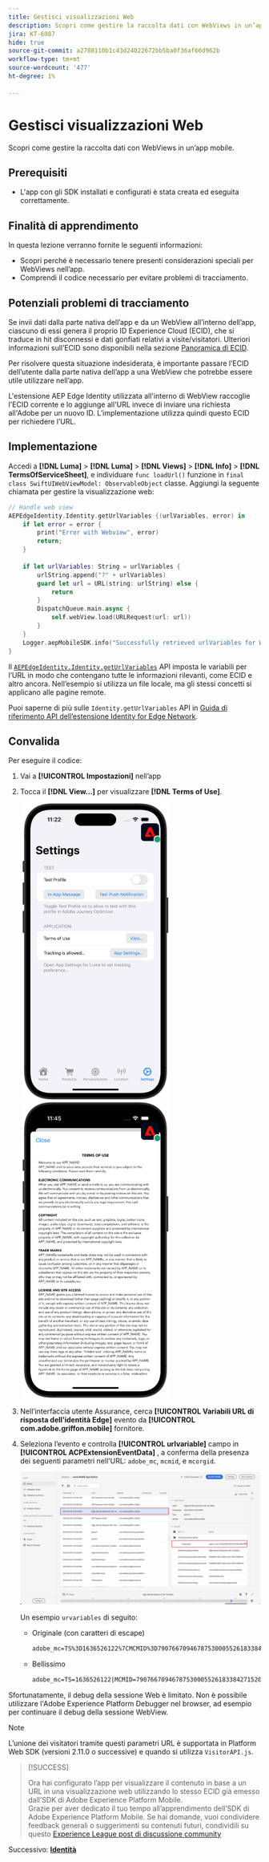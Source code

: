 ```yaml
---
title: Gestisci visualizzazioni Web
description: Scopri come gestire la raccolta dati con WebViews in un’app mobile.
jira: KT-6987
hide: true
source-git-commit: a2788110b1c43d24022672bb5ba0f36af66d962b
workflow-type: tm+mt
source-wordcount: '477'
ht-degree: 1%

---
```



# Gestisci visualizzazioni Web

Scopri come gestire la raccolta dati con WebViews in un’app mobile.

## Prerequisiti

* L&#39;app con gli SDK installati e configurati è stata creata ed eseguita correttamente.

## Finalità di apprendimento

In questa lezione verranno fornite le seguenti informazioni:

* Scopri perché è necessario tenere presenti considerazioni speciali per WebViews nell’app.
* Comprendi il codice necessario per evitare problemi di tracciamento.

## Potenziali problemi di tracciamento

Se invii dati dalla parte nativa dell’app e da un WebView all’interno dell’app, ciascuno di essi genera il proprio ID Experience Cloud (ECID), che si traduce in hit disconnessi e dati gonfiati relativi a visite/visitatori. Ulteriori informazioni sull’ECID sono disponibili nella sezione [Panoramica di ECID](https://experienceleague.adobe.com/docs/experience-platform/identity/ecid.html?lang=en).

Per risolvere questa situazione indesiderata, è importante passare l’ECID dell’utente dalla parte nativa dell’app a una WebView che potrebbe essere utile utilizzare nell’app.

L&#39;estensione AEP Edge Identity utilizzata all&#39;interno di WebView raccoglie l&#39;ECID corrente e lo aggiunge all&#39;URL invece di inviare una richiesta all&#39;Adobe per un nuovo ID. L’implementazione utilizza quindi questo ECID per richiedere l’URL.

## Implementazione

Accedi a **[!DNL Luma]** > **[!DNL Luma]** > **[!DNL Views]** > **[!DNL Info]** > **[!DNL TermsOfServiceSheet]**, e individuare `func loadUrl()` funzione in `final class SwiftUIWebViewModel: ObservableObject` classe. Aggiungi la seguente chiamata per gestire la visualizzazione web:

```swift
// Handle web view
AEPEdgeIdentity.Identity.getUrlVariables {(urlVariables, error) in
    if let error = error {
        print("Error with Webview", error)
        return;
    }
    
    if let urlVariables: String = urlVariables {
        urlString.append("?" + urlVariables)
        guard let url = URL(string: urlString) else {
            return
        }
        DispatchQueue.main.async {
            self.webView.load(URLRequest(url: url))
        }
    }
    Logger.aepMobileSDK.info("Successfully retrieved urlVariables for WebView, final URL: \(urlString)")
}
```

Il [`AEPEdgeIdentity.Identity.getUrlVariables`](https://developer.adobe.com/client-sdks/documentation/identity-for-edge-network/api-reference/#geturlvariables) API imposta le variabili per l’URL in modo che contengano tutte le informazioni rilevanti, come ECID e altro ancora. Nell’esempio si utilizza un file locale, ma gli stessi concetti si applicano alle pagine remote.

Puoi saperne di più sulle `Identity.getUrlVariables` API in [Guida di riferimento API dell’estensione Identity for Edge Network](https://developer.adobe.com/client-sdks/documentation/identity-for-edge-network/api-reference/#geturlvariables).

## Convalida

Per eseguire il codice:

1. Vai a **[!UICONTROL Impostazioni]** nell’app
1. Tocca il **[!DNL View...]** per visualizzare **[!DNL Terms of Use]**.

   <img src="./assets/tou1.png" width="300" /> <img src="./assets/tou2.png" width="300" />

1. Nell’interfaccia utente Assurance, cerca **[!UICONTROL Variabili URL di risposta dell’identità Edge]** evento da **[!UICONTROL com.adobe.griffon.mobile]** fornitore.
1. Seleziona l’evento e controlla **[!UICONTROL urlvariable]** campo in **[!UICONTROL ACPExtensionEventData]** , a conferma della presenza dei seguenti parametri nell&#39;URL: `adobe_mc`, `mcmid`, e `mcorgid`.

   ![convalida webview](assets/webview-validation.png)

   Un esempio `urvariables` di seguito:

   * Originale (con caratteri di escape)

     ```html
     adobe_mc=TS%3D1636526122%7CMCMID%3D79076670946787530005526183384271520749%7CMCORGID%3D7ABB3E6A5A7491460A495D61%40AdobeOrg
     ```

   * Bellissimo

     ```html
     adobe_mc=TS=1636526122|MCMID=79076670946787530005526183384271520749|MCORGID=7ABB3E6A5A7491460A495D61@AdobeOrg
     ```

Sfortunatamente, il debug della sessione Web è limitato. Non è possibile utilizzare l&#39;Adobe Experience Platform Debugger nel browser, ad esempio per continuare il debug della sessione WebView.

>[!NOTE]
>
>L’unione dei visitatori tramite questi parametri URL è supportata in Platform Web SDK (versioni 2.11.0 o successive) e quando si utilizza `VisitorAPI.js`.


>[!SUCCESS]
>
>Ora hai configurato l’app per visualizzare il contenuto in base a un URL in una visualizzazione web utilizzando lo stesso ECID già emesso dall’SDK di Adobe Experience Platform Mobile.<br/>Grazie per aver dedicato il tuo tempo all’apprendimento dell’SDK di Adobe Experience Platform Mobile. Se hai domande, vuoi condividere feedback generali o suggerimenti su contenuti futuri, condividili su questo [Experience League post di discussione community](https://experienceleaguecommunities.adobe.com/t5/adobe-experience-platform-launch/tutorial-discussion-implement-adobe-experience-cloud-in-mobile/td-p/443796)

Successivo: **[Identità](identity.md)**
